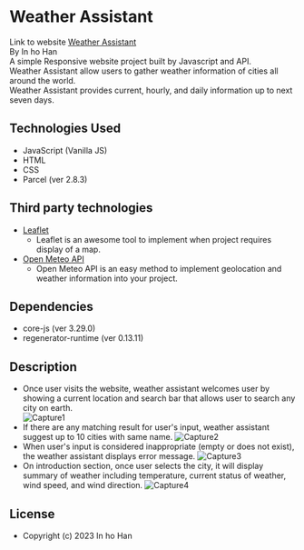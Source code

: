 # Weather Assistant
Link to website <a href="https://weather-assistant.netlify.app/">Weather Assistant</a><br/>
By In ho Han <br/>
A simple Responsive website project built by Javascript and API.<br/>
Weather Assistant allow users to gather weather information of cities all around the world.<br/>
Weather Assistant provides current, hourly, and daily information up to next seven days.<br/>
## Technologies Used
- JavaScript (Vanilla JS)
- HTML
- CSS
- Parcel (ver 2.8.3)
## Third party technologies
- <a href="https://leafletjs.com/">Leaflet</a>
  - Leaflet is an awesome tool to implement when project requires display of a map.
- <a href="https://open-meteo.com/">Open Meteo API</a>
  - Open Meteo API is an easy method to implement geolocation and weather information into your project.
## Dependencies
- core-js (ver 3.29.0)
- regenerator-runtime (ver 0.13.11)
## Description 
- Once user visits the website, weather assistant welcomes user by showing a current location and search bar that allows user to search any city on earth.<br/>
![Capture1](https://user-images.githubusercontent.com/97544886/224522613-c4e33748-27eb-4324-8f56-830488f1438b.JPG)
- If there are any matching result for user's input, weather assistant suggest up to 10 cities with same name.
![Capture2](https://user-images.githubusercontent.com/97544886/224522678-8a8159de-c533-4b2a-b6bd-b66a0eb3105a.JPG)
- When user's input is considered inappropriate (empty or does not exist), the weather assistant displays error message.
![Capture3](https://user-images.githubusercontent.com/97544886/224522805-376cfd06-16fb-4bd2-9fb2-7c93926fdf89.JPG)
- On introduction section, once user selects the city, it will display summary of weather including temperature, current status of weather, wind speed, and wind direction.
![Capture4](https://user-images.githubusercontent.com/97544886/224522861-1fadfe11-a002-4b27-841c-f52275cf303d.JPG)


## License 
- Copyright (c) 2023 In ho Han
